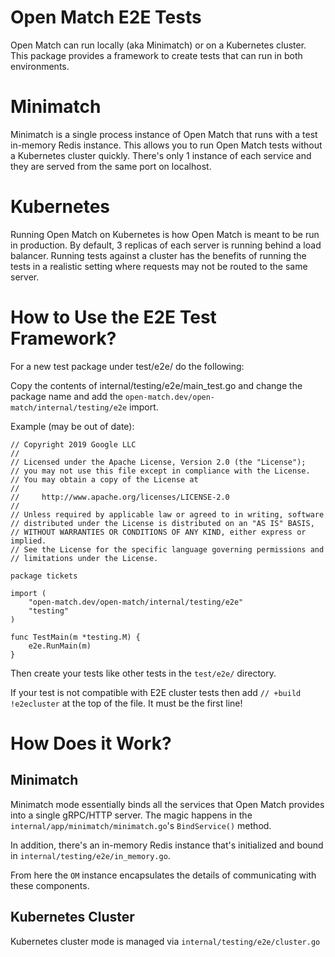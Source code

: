 # Open Match E2E Tests

Open Match can run locally (aka Minimatch) or on a Kubernetes cluster. This package provides a framework to
create tests that can run in both environments.

# Minimatch
Minimatch is a single process instance of Open Match that runs with a test in-memory Redis instance.
This allows you to run Open Match tests without a Kubernetes cluster quickly. There's only 1 instance of
each service and they are served from the same port on localhost.

# Kubernetes
Running Open Match on Kubernetes is how Open Match is meant to be run in production. By default, 3
replicas of each server is running behind a load balancer. Running tests against a cluster has the benefits
of running the tests in a realistic setting where requests may not be routed to the same server.

# How to Use the E2E Test Framework?

For a new test package under test/e2e/ do the following:

Copy the contents of internal/testing/e2e/main_test.go and change the package name and add
the `open-match.dev/open-match/internal/testing/e2e` import.

Example (may be out of date):
```golang
// Copyright 2019 Google LLC
//
// Licensed under the Apache License, Version 2.0 (the "License");
// you may not use this file except in compliance with the License.
// You may obtain a copy of the License at
//
//     http://www.apache.org/licenses/LICENSE-2.0
//
// Unless required by applicable law or agreed to in writing, software
// distributed under the License is distributed on an "AS IS" BASIS,
// WITHOUT WARRANTIES OR CONDITIONS OF ANY KIND, either express or implied.
// See the License for the specific language governing permissions and
// limitations under the License.

package tickets

import (
	"open-match.dev/open-match/internal/testing/e2e"
	"testing"
)

func TestMain(m *testing.M) {
	e2e.RunMain(m)
}
```

Then create your tests like other tests in the `test/e2e/` directory.

If your test is not compatible with E2E cluster tests then add
`// +build !e2ecluster` at the top of the file. It must be the first line!

# How Does it Work?

## Minimatch

Minimatch mode essentially binds all the services that Open Match provides
into a single gRPC/HTTP server. The magic happens in the `internal/app/minimatch/minimatch.go`'s
`BindService()` method.

In addition, there's an in-memory Redis instance that's initialized and bound in `internal/testing/e2e/in_memory.go`.

From here the `OM` instance encapsulates the details of communicating with these components.

## Kubernetes Cluster

Kubernetes cluster mode is managed via `internal/testing/e2e/cluster.go`

